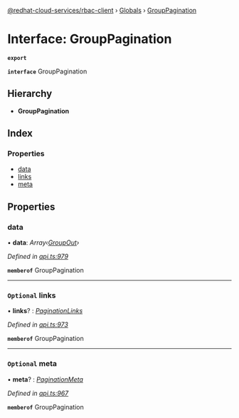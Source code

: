 [@redhat-cloud-services/rbac-client](../README.md) › [Globals](../globals.md) › [GroupPagination](grouppagination.md)

# Interface: GroupPagination

**`export`** 

**`interface`** GroupPagination

## Hierarchy

* **GroupPagination**

## Index

### Properties

* [data](grouppagination.md#data)
* [links](grouppagination.md#optional-links)
* [meta](grouppagination.md#optional-meta)

## Properties

###  data

• **data**: *Array‹[GroupOut](groupout.md)›*

*Defined in [api.ts:979](https://github.com/RedHatInsights/javascript-clients/blob/master/packages/rbac/api.ts#L979)*

**`memberof`** GroupPagination

___

### `Optional` links

• **links**? : *[PaginationLinks](paginationlinks.md)*

*Defined in [api.ts:973](https://github.com/RedHatInsights/javascript-clients/blob/master/packages/rbac/api.ts#L973)*

**`memberof`** GroupPagination

___

### `Optional` meta

• **meta**? : *[PaginationMeta](paginationmeta.md)*

*Defined in [api.ts:967](https://github.com/RedHatInsights/javascript-clients/blob/master/packages/rbac/api.ts#L967)*

**`memberof`** GroupPagination
